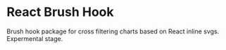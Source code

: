 # React Brush Hook

Brush hook package for cross filtering charts based on React inline svgs.
Expermental stage.
